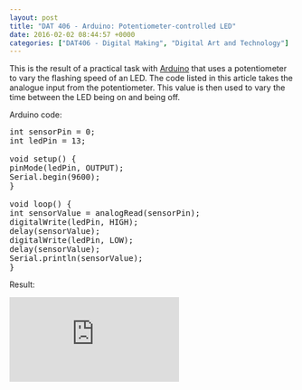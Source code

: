 ```yaml
---
layout: post
title: "DAT 406 - Arduino: Potentiometer-controlled LED"
date: 2016-02-02 08:44:57 +0000
categories: ["DAT406 - Digital Making", "Digital Art and Technology"]
---
```


This is the result of a practical task with <a href="http://www.arduino.cc">Arduino</a> that uses a potentiometer to vary the flashing speed of an LED. The code listed in this article takes the analogue input from the potentiometer. This value is then used to vary the time between the LED being on and being off.

Arduino code:
<pre class="EnlighterJSRAW" data-enlighter-language="generic">int sensorPin = 0;
int ledPin = 13;

void setup() {
pinMode(ledPin, OUTPUT);
Serial.begin(9600);
}

void loop() {
int sensorValue = analogRead(sensorPin);
digitalWrite(ledPin, HIGH);
delay(sensorValue);
digitalWrite(ledPin, LOW);
delay(sensorValue);
Serial.println(sensorValue);
}</pre>
Result:

<div class="embed-container"><iframe src="https://www.youtube.com/embed/fOmaUUZdB6U" frameborder="0" allow="accelerometer; autoplay; clipboard-write; encrypted-media; gyroscope; picture-in-picture" allowfullscreen></iframe></div>